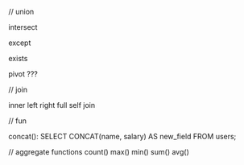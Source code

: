 


//
union

intersect

except

exists

pivot ???

// join

inner 
left
right
full
self join

// fun

concat():
SELECT CONCAT(name, salary) AS new_field FROM users;



// aggregate functions
count()
max()
min()
sum()
avg()
